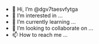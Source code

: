 - 👋 Hi, I’m @dgv7taesvfytga
- 👀 I’m interested in ...
- 🌱 I’m currently learning ...
- 💞️ I’m looking to collaborate on ...
- 📫 How to reach me ...

<!---
dgv7taesvfytga/dgv7taesvfytga is a ✨ special ✨ repository because its `README.md` (this file) appears on your GitHub profile.
You can click the Preview link to take a look at your changes.
--->
